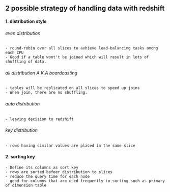 ## 2 possible strategy of handling data with redshift

#### 1. distribution style
     

###### even distribution
    - round-robin over all slices to avhieve load-balancing tasks among each CPU
    - Good if a table wont't be joined which will result in lots of shuffling of data.
###### all distribution A.K.A boardcasting
    - tables will be replicated on all slices to speed up joins
    - When join, there are no shuffling.
###### auto distribution
    - leaving decision to redshift
###### key distribution
    - rows having similar values are placed in the same slice 

#### 2. sorting key
    - Define its columns as sort key
    - rows are sorted befoer distribution to slices
    - reduce the query time for each node
    - good for columns that are used frequently in sorting such as primary of dimension table